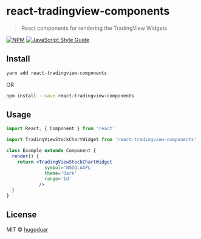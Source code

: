 # react-tradingview-components

> React components for rendering the TradingView Widgets

[![NPM](https://img.shields.io/npm/v/react-tradingview-components.svg)](https://www.npmjs.com/package/react-tradingview-components) [![JavaScript Style Guide](https://img.shields.io/badge/code_style-standard-brightgreen.svg)](https://standardjs.com)

## Install

```bash
yarn add react-tradingview-components
```

OR

```bash
npm install --save react-tradingview-components
```

## Usage

```jsx
import React, { Component } from 'react'

import TradingViewStockChartWidget from 'react-tradingview-components'

class Example extends Component {
  render() {
    return <TradingViewStockChartWidget 
              symbol='NSDQ:AAPL'
              theme='Dark' 
              range='1d'
            />
  }
}
```

## License

MIT © [hugoduar](https://github.com/hugoduar)
